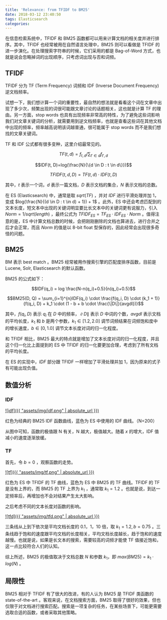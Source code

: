```yaml
---
title: 'Relevance: from TFIDF to BM25'
date: 2018-03-12 23:40:50
tags: Elasticsearch
categories:
---
```


在信息检索系统中，TFIDF 和 BM25 函数都可以用来计算文档的相关度并进行排序。其中，TFIDF 也经常被用在自然语言处理中，BM25 则可以看做是 TFIDF 的进一步演化。在处理搜索字符串的时候，它们采用的都是 Bag-of-Word 方式，也就是说会忽略掉词的出现顺序，只考虑词出现与否和词频。

<!--more-->

## TFIDF

TFIDF 分为 TF (Term Frequency) 词频和 IDF (Inverse Document Frequency) 逆文档频率。

试想一下，我们想计算一个词的重要性，最自然的想法就是看看这个词在文章中出现了多少次，频繁出现的词很可能跟文章讨论的话题相关，这也就是计算 TF 的理由。另一方面，stop words 也具有出现频率非常高的特性，为了避免这些词影响我们对文章关键词的分析，就需要用到逆文档频率，也就是查看这些词在其他文档中出现的频率，频率越高说明该词越普通，很可能属于 stop words 而不是我们想找的文章关键词。

TF 和 IDF 公式都有很多变种，这里介绍最常见的。

$$TF(t, d) = f_{t, d}/\sum_{t' \in d}f_{t', d}$$

$$IDF(t, D)=log(\frac{N}{\{d \in D : t \in d\}})$$

$$TFIDF(t, d, D) = TF(t, d) \cdot IDF(t, D)$$

其中，$t$ 表示一个词，$d$ 表示一篇文档，$D$ 表示文档的集合，$N$ 表示文档的总数。

在 ES (Elasticsearch) 中，通常是取 $sqrt(TF)$ ，并对 $IDF$ 进行平滑处理并加 1，变成 $log(\frac{N}{(d \in D : t \in d) + 1}) + 1$ 。此外，ES 中还会考虑匹配到的文本长度，短文本中出现的关键词明显要比长文本中的关键词更有说服力，引入 $Norm= 1 / sqrt(length)$ ，最终公式为 $TFIDF_{ES} = TF_{ES} \cdot IDF_{ES} \cdot Norm$ 。值得注意的是，ES 中计算文档总数的时候，会把刚刚删除的文档也算进去，进行合并之后才会正常，而且 $Norm$ 的值是以 8-bit float 型保存的，因此经常会出现很多奇怪的问题。

## BM25

BM 表示 best match 。BM25 经常被用作搜索引擎的匹配度排序函数，目前是 Lucene, Solr, Elasticsearch 的默认函数。

BM25 的公式如下：

$$IDF(q_i) = log \frac{N-n(q_i)+0.5}{n(q_i)+0.5}$$

$$BM25(D, Q) = \sum_{i=1}^{n}IDF(q_i) \cdot \frac{f(q_i, D) \cdot (k_1 + 1)}{f(q_i, D) + k_1 \cdot (1 - b + b \cdot \frac{\|D\|}{avgdl})}$$

其中，$f(q_i, D)$ 表示 $q_i$ 在 $D$ 中的频率，$\|D\|$ 表示 $D$ 中词的个数，$avgdl$ 表示文档的平均长度，$k_1$ 和 $b$ 是两个参数，$k_1 \in [1.2, 2.0]$ 调节词频结果在词频饱和度中的增长速度，$b \in [0, 1.0]$ 调节文本长度对词的归一化程度。

和 TFIDF 相比，BM25 最大的特点就是增加了文本长度对词的归一化程度，并且这个归一化比上面提到的 ES 中 TFIDF 的归一化要更加合理，考虑到了所有文档的平均长度。

在 ES 的实现中，$IDF$ 部分跟 TFIDF 一样增加了平滑处理并加 1，因为原来的式子有可能出现负值。

## 数值分析

### IDF

[![idf]({{ "assets/img/idf.png" | absolute_url }})](https://www.desmos.com/calculator/hg5tuporhs)

红色为经典的 BM25 IDF 函数曲线，蓝色为 ES 中使用的 IDF 曲线。（N=200）

从图中可知，函数的极值跟 N 有关，N 越大，极值越大。随着 $x$ 的增大，IDF 值减小的速度逐渐放缓。

### TF

首先，令 $b = 0$ ，观察函数的走势。

[![tf]({{ "assets/img/tf.png" | absolute_url }})](https://www.desmos.com/calculator/i700nwzj68)

红色为 ES 中 TFIDF 的 TF 曲线，蓝色为 ES 中 BM25 的 TF 曲线。TFIDF 的 TF 是没有上界的，而 BM25 的 TF 上界为 $k_1$ ，通常取 $k_1 = 1.2$ 。也就是说，到达一定频率后，再增加也不会对结果产生太大影响。

之后考虑不同的文本长度对函数的影响。

[![tfd]({{ "assets/img/tfd.png" | absolute_url }})](https://www.desmos.com/calculator/p9babkz6p8)

三条线从上到下依次是平均文档长度的 0.1，1，10 倍，取 $k_1 = 1.2, b = 0.75$ 。三条线趋于饱和的速度跟平均文档的长度相关，平均文档长度越长，趋于饱和的速度越慢。也就是说，如果是长文本的搜索，需要较高的词频才能使 TF 值接近饱和，这一点比较符合人们的认知。

综上所述，BM25 的极值取决于文档总数 $N$ 和参数 $k_1$，即 $max(BM25) = k_1 \cdot log(N)$ 。

## 局限性

BM25 相对于 TFIDF 有了很大的改进，有的人认为 BM25 是 TFIDF 类函数的 state-of-the-art 。客观来说，在文档搜索方面，BM25 取得了很好的效果，但也仅限于对文档进行搜索匹配。搜索是一项复杂的任务，在某些场景下，可能更需要选取合适的函数，或者采取其他策略。